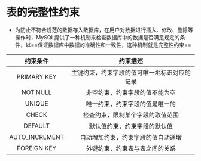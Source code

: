 # 表的完整性约束

- 为防止不符合规范的数据存入数据库，在用户对数据进行插入、修改、删除等操作时，MySQL提供了一种机制来检查数据库中的数据是否满足规定的条件，以==保证数据库中数据的准确性和一致性，这种机制就是完整性约束==

|    约束条件    |                   约束描述                   |
| :------------: | :------------------------------------------: |
|  PRIMARY KEY   | 主键约束，约束字段的值可唯一地标识对应的记录 |
|    NOT NULL    |        非空约束，约束字段的值不能为空        |
|     UNIQUE     |        唯一约束，约束字段的值是唯一的        |
|     CHECK      |       检查约束，限制某个字段的取值范围       |
|    DEFAULT     |         默认值约束，约束字段的默认值         |
| AUTO_INCREMENT |      自动增加约束，约束字段的值自动递增      |
|  FOREIGN KEY   |        外键约束，约束表与表之间的关系        |


